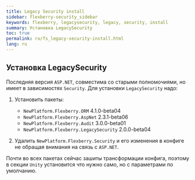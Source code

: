 ```yaml
---
title: Legacy Security install
sidebar: flexberry-security_sidebar
keywords: flexberry, legacysecurity, legacy, security, install
summary: Установка LegacySecurity
toc: true
permalink: ru/fs_legacy-security-install.html
lang: ru
---
```


##  Установка LegacySecurity
Последняя версия `ASP.NET`, совместима со старыми полномочиями, но имеет в зависимостях `Security`.
Для установки `LegacySecurity` надо:

1. Установить пакеты:
    * `NewPlatform.Flexberry.ORM` 4.1.0-beta04
    * `NewPlatform.Flexberry.AspNet` 2.3.1-beta06
    * `NewPlatform.Flexberry.Audit` 3.0.0-beta01
    * `NewPlatform.Flexberry.LegacySecurity` 2.0.0-beta04

2. Удалить `NewPlatform.Flexberry.Security` и его изменения в конфиге не обращая внимания на связь с `ASP.NET`.

Почти во всех пакетах сейчас зашиты трансформации конфига, поэтому в секции `Unity` установится что нужно само, но с параметрами по умолчанию.
